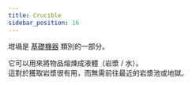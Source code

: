```yaml
---
title: Crucible
sidebar_position: 16
---
```


坩堝是 [基礎機器](/docs/Slimefun/Basic-Machines) 類別的一部分。

它可以用來將物品熔煉成液體（岩漿 / 水）。  
這對於獲取岩漿很有用，而無需前往最近的岩漿池或地獄。  
